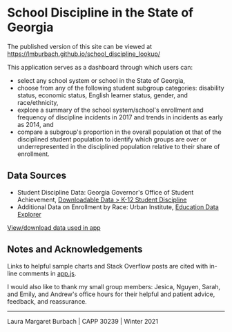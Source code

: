 # School Discipline in the State of Georgia

The published version of this site can be viewed at https://lmburbach.github.io/school_discipline_lookup/

This application serves as a dashboard through which users can:

* select any school system or school in the State of Georgia,
* choose from any of the following student subgroup categories: disability status, economic status, English learner status, gender, and race/ethnicity,
* explore a summary of the school system/school's enrollment and frequency of discipline incidents in 2017 and trends in incidents as early as 2014, and
* compare a subgroup's proportion in the overall population ot that of the disciplined student population to identify which groups are over or underrepresented in the disciplined population relative to their share of enrollment.

## Data Sources
* Student Discipline Data: Georgia Governor's Office of Student Achievement, [Downloadable Data > K-12 Student Discipline](https://gosa.georgia.gov/report-card-dashboards-data/downloadable-data)
* Additional Data on Enrollment by Race: Urban Institute, [Education Data Explorer](https://educationdata.urban.org/data-explorer/)

[View/download data used in app](https://github.com/lmburbach/school_discipline_lookup/tree/main/data)


## Notes and Acknowledgements
Links to helpful sample charts and Stack Overflow posts are cited with in-line comments in [app.js](https://github.com/lmburbach/school_discipline_lookup/blob/main/src/app.js).

I would also like to thank my small group members: Jesica, Nguyen, Sarah, and Emily, and Andrew's office hours for their helpful and patient advice, feedback, and reassurance.

---
Laura Margaret Burbach | CAPP 30239 | Winter 2021


